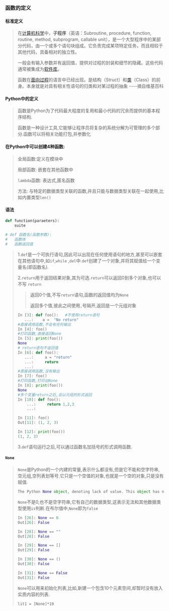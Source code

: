 ### 函数的定义

#### 标准定义

> 在[计算机科学](https://zh.wikipedia.org/wiki/%E8%AE%A1%E7%AE%97%E6%9C%BA%E7%A7%91%E5%AD%A6)中，**子程序**（英语：Subroutine, procedure, function, routine, method, subprogram, callable unit），是一个大型程序中的某部分代码，由一个或多个语句块组成。它负责完成某项特定任务，而且相较于其他代码，具备相对的独立性。
>
> 一般会有输入参数并有返回值，提供对过程的封装和细节的隐藏。这些代码通常被集成为[软件库](https://zh.wikipedia.org/wiki/%E8%BD%AF%E4%BB%B6%E5%BA%93)。
>
> 函数在[面向过程](https://zh.wikipedia.org/wiki/%E7%A8%8B%E5%BA%8F%E7%B7%A8%E7%A8%8B)的语言中已经出现。是结构（Struct）和[类](https://zh.wikipedia.org/wiki/%E7%B1%BB)（Class）的前身。本身就是对具有相关性语句的归类和对某过程的抽象                                                                                    ----摘自维基百科

####  Python中的定义

> 函数是Python为了代码最大程度的复用和最小代码的冗余而提供的基本程序结构.
>
> 函数是一种设计工具,它能够让程序员将复杂的系统分解为可管理的多个部分.函数可以将相关功能打包,并参数化

#### 在Python中可以创建4种函数:

> 全局函数:定义在模块中
>
> 局部函数: 嵌套在其他函数中
>
> `lambda`函数: 表达式,匿名函数
>
> 方法: 与特定的数据类型关联的函数,并且只能与数据类型关联在一起使用,比如内置类型`len()`

#### 语法

```python
def function(paraeters):
    suite
    
# def 函数名(函数参数):
#	函数体
#	函数返回值
```

> 1.`def`是一个可执行语句,因此可以出现在任何使用语句的地方,甚至可以嵌套在其他语句中,如`if`,`while` ,`del`中.`def`创建了一个对象,并将其赋值给一个变量名(即函数名).
>
> 2.`return`用于返回结果对象,其为可选.`return`可以返回0到多个对象,也可以不写 `return`
>
> > 返回0个值,不写`return`语句,函数的返回值均为`None`
> >
> > 返回多个值,彼此之间使用`,`号隔开,返回是一个元组对象
>
> ```python
> In [3]: def foo():   #不使用return语句
>    ...:    a =  "No return"     
> #直接调用函数,不会有任何输出
> In [4]: foo()
> #打印函数,直接返回None
> In [5]: print(foo())
> None
> # return语句不返回值
> In [6]: def foo():
>    ...:     a = "return"
>    ...:     return
>    ...: 
> #直接调用函数,没有输出
> In [7]: foo()
> #打印函数,打印出None    
> In [8]: print(foo())
> None
> #多个变量return之后,会以元组的形式返回
> In [10]: def foo():
>     ...:     return 1,2,3
>     ...: 
>
> In [11]: foo()
> Out[11]: (1, 2, 3)
>
> In [12]: print(foo())
> (1, 2, 3)
>
> ```
>
> 3.`def`语句运行之后,可以通过函数名加括号的形式调用函数.
>

#### `None`

> `None`是Python的一个内建的常量,表示什么都没有,但是它不能和空字符串,空元组,空列表划等号.它只是一个空值的对象,也就是一个空的对象,只是没有赋值.
>
> ```python
> The Python None object, denoting lack of value. This object has no methods. It needs to be treated just like any other object with respect to reference counts.
> ```
>
> `None`不是0,也不是空字符串,它有自己的数据类型,这表示无法和其他数据类型使用`is`判断.在布尔值中,`None`即为`false`
>
> ```python
> In [26]: None == 0 
> Out[26]: False
>
> In [28]: None == ""
> Out[28]: False
>
> In [29]: None == []
> Out[29]: False
>
> In [30]: None == ()
> Out[30]: False
>
> In [31]: None == False 
> Out[31]: False
>
> ```
>
> `None`可以用来初始化列表,比如,新建一个包含10个元素空间,却暂时没有放入实质内容的列表.
>
> `lit1 = [None]*10`
>
> 

